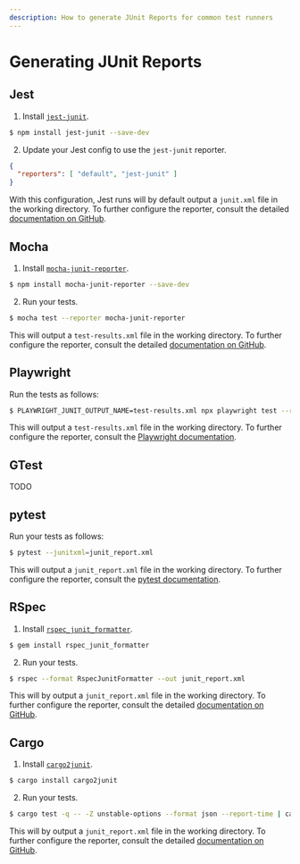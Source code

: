 ```yaml
---
description: How to generate JUnit Reports for common test runners
---
```


# Generating JUnit Reports

## Jest

1. Install [`jest-junit`](https://github.com/jest-community/jest-junit).

```bash
$ npm install jest-junit --save-dev
```

2. Update your Jest config to use the `jest-junit` reporter.

```json
{
  "reporters": [ "default", "jest-junit" ]
}
```

With this configuration, Jest runs will by default output a `junit.xml` file in the working directory. To further configure the reporter, consult the detailed [documentation on GitHub](https://github.com/jest-community/jest-junit?tab=readme-ov-file#jest-junit).

## Mocha

1. Install [`mocha-junit-reporter`](https://www.npmjs.com/package/mocha-junit-reporter).

```bash
$ npm install mocha-junit-reporter --save-dev
```

2. Run your tests.

```bash
$ mocha test --reporter mocha-junit-reporter
```

This will output a `test-results.xml` file in the working directory. To further configure the reporter, consult the detailed [documentation on GitHub](https://github.com/michaelleeallen/mocha-junit-reporter?tab=readme-ov-file#usage).

## Playwright

Run the tests as follows:

```bash
$ PLAYWRIGHT_JUNIT_OUTPUT_NAME=test-results.xml npx playwright test --reporter=junit
```

This will output a `test-results.xml` file in the working directory. To further configure the reporter, consult the [Playwright documentation](https://playwright.dev/docs/test-reporters#junit-reporter).

## GTest
TODO

## pytest

Run your tests as follows:

```bash
$ pytest --junitxml=junit_report.xml
```

This will output a `junit_report.xml` file in the working directory. To further configure the reporter, consult the [pytest documentation](https://docs.pytest.org/en/7.2.x/how-to/output.html#creating-junitxml-format-files).

## RSpec

1. Install [`rspec_junit_formatter`](https://rubygems.org/gems/rspec_junit_formatter/versions/0.2.3).

```bash
$ gem install rspec_junit_formatter
```

2. Run your tests.

```bash
$ rspec --format RspecJunitFormatter --out junit_report.xml
```

This will by output a `junit_report.xml` file in the working directory. To further configure the reporter, consult the detailed [documentation on GitHub](https://github.com/sj26/rspec_junit_formatter?tab=readme-ov-file#usage).

## Cargo

1. Install [`cargo2junit`](https://crates.io/crates/cargo2junit).

```bash
$ cargo install cargo2junit
```

2. Run your tests.

```bash
$ cargo test -q -- -Z unstable-options --format json --report-time | cargo2junit > junit_report.xml
```

This will by output a `junit_report.xml` file in the working directory. To further configure the reporter, consult the detailed [documentation on GitHub](https://github.com/johnterickson/cargo2junit).

